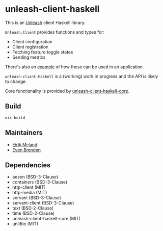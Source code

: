 # unleash-client-haskell

This is an [Unleash](https://www.getunleash.io/) client Haskell library.

`Unleash.Client` provides functions and types for:

- Client configuration
- Client registration
- Fetching feature toggle states
- Sending metrics

There's also an [example](example/Main.hs) of how these can be used in an application.

`unleash-client-haskell` is a (working) work in progress and the API is likely to change.

Core functionality is provided by [unleash-client-haskell-core](https://github.com/finn-no/unleash-client-haskell-core).

## Build

```
nix-build
```

## Maintainers

- [Eirik Meland](mailto:eirik.meland@gmail.com)
- [Even Brenden](mailto:evenbrenden@gmail.com)

## Dependencies

- aeson (BSD-3-Clause)
- containers (BSD-3-Clause)
- http-client (MIT)
- http-media (MIT)
- servant (BSD-3-Clause)
- servant-client (BSD-3-Clause)
- text (BSD-2-Clause)
- time (BSD-2-Clause)
- unleash-client-haskell-core (MIT)
- unliftio (MIT)
